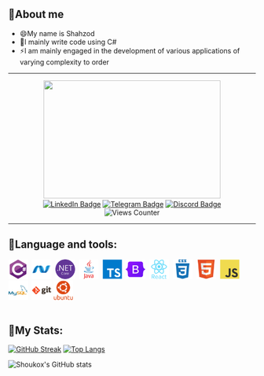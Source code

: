 

<!--

Here are some ideas to get you started:

- 🔭 I’m currently working on ...
- 🌱 I’m currently learning ...
- 👯 I’m looking to collaborate on ...
- 🤔 I’m looking for help with ...
- 💬 Ask me about ...
- 📫 How to reach me: ...
- 😄 Pronouns: ...
- ⚡ Fun fact: ...
-->
<h2><b>🐶About me</b></h2>
<ul>
  <li>😄My name is Shahzod</li>
  <li>🔭I mainly write code using C#</li>
  <li>⚡I am mainly engaged in the development of various applications of varying complexity to order</li>
  </ul>
<hr/>
<div class="header"align="center">
  <img src="https://media2.giphy.com/media/v1.Y2lkPTc5MGI3NjExZjA2OTMzNWRjMTg1ZjA0NGRjOTBkNDY0OGQ1ZjVjNjM4MTI2NzBkYyZjdD1n/vzO0Vc8b2VBLi/giphy.gif" width="360" height="240"/>
   <div class="badges">
  <a href="https://www.linkedin.com/in/shahzod-akhrarkhodjaev-8b9841251/"><img src="https://img.shields.io/badge/LinkedIn-blue?logo=linkedin&logoColor=white&style=for-the-badge" alt="LinkedIn Badge"/></a>
       <a href="https://t.me/Shoukkoo"><img src="https://img.shields.io/badge/Telegram-269eda?logo=telegram&style=for-the-badge" alt="Telegram Badge"/></a>
       <a href="https://discordapp.com/users/Shoukko#4175"><img src="https://img.shields.io/badge/Discord-5662f6?logo=discord&style=for-the-badge&logoColor=fff" alt="Discord Badge"/></a>
     <br/>
     <img src="https://komarev.com/ghpvc/?username=Shoukox" alt="Views Counter"/>
  </div>
 </div>
 <hr/>
<h2><b>🔧Language and tools:</b></h2>
<div class="languages">
  <img src="https://github.com/devicons/devicon/blob/master/icons/csharp/csharp-original.svg" title="C#" alt="C#" width="40" height="40"/>&nbsp;
  <img src="https://github.com/devicons/devicon/blob/master/icons/dot-net/dot-net-original.svg" title=".NET" alt=".NET" width="40" height="40"/>&nbsp;
  <img src="https://github.com/devicons/devicon/blob/master/icons/dotnetcore/dotnetcore-original.svg" title=".NET Core" alt=".NET Core" width="40" height="40"/>&nbsp;
  <img src="https://github.com/devicons/devicon/blob/master/icons/java/java-original-wordmark.svg" title="Java" alt="Java" width="40" height="40"/>&nbsp;
  <img src="https://github.com/devicons/devicon/blob/master/icons/typescript/typescript-original.svg" title="TypeScript" alt="TypeScript" width="40" height="40"/>&nbsp;
  <img src="https://github.com/devicons/devicon/blob/master/icons/bootstrap/bootstrap-original.svg" title="Bootstrap" alt="Bootstrap" width="40" height="40"/>&nbsp;
  <img src="https://github.com/devicons/devicon/blob/master/icons/react/react-original-wordmark.svg" title="React" alt="React" width="40" height="40"/>&nbsp;
  <img src="https://github.com/devicons/devicon/blob/master/icons/css3/css3-plain-wordmark.svg"  title="CSS3" alt="CSS" width="40" height="40"/>&nbsp;
  <img src="https://github.com/devicons/devicon/blob/master/icons/html5/html5-original.svg" title="HTML5" alt="HTML" width="40" height="40"/>&nbsp;
  <img src="https://github.com/devicons/devicon/blob/master/icons/javascript/javascript-original.svg" title="JavaScript" alt="JavaScript" width="40" height="40"/>&nbsp;
  <img src="https://github.com/devicons/devicon/blob/master/icons/mysql/mysql-original-wordmark.svg" title="MySQL"  alt="MySQL" width="40" height="40"/>&nbsp;
  <img src="https://github.com/devicons/devicon/blob/master/icons/git/git-original-wordmark.svg" title="Git" **alt="Git" width="40" height="40"/>
  <img src="https://github.com/devicons/devicon/blob/master/icons/ubuntu/ubuntu-plain-wordmark.svg" title="Ubuntu" **alt="Ubuntu" width="40" height="40"/>
</div>
<br/>
<h2><b>👊My Stats:</b></h2>
<div class="stats">
<a href="https://git.io/streak-stats"><img src="https://streak-stats.demolab.com?user=Shoukox&amp;theme=gruvbox&amp;border_radius=5&amp;background=FFFFFF" alt="GitHub Streak"></a>
<a href="https://github.com/anuraghazra/github-readme-stats"><img src="https://github-readme-stats.vercel.app/api/top-langs/?username=Shoukox&langs_count=10&layout=compact" alt="Top Langs"></a> <br/>
  <p><img src="https://github-readme-stats.vercel.app/api?username=Shoukox&amp;show_icons=true&amp;theme=transparent" alt="Shoukox's GitHub stats"></p>

</div>

